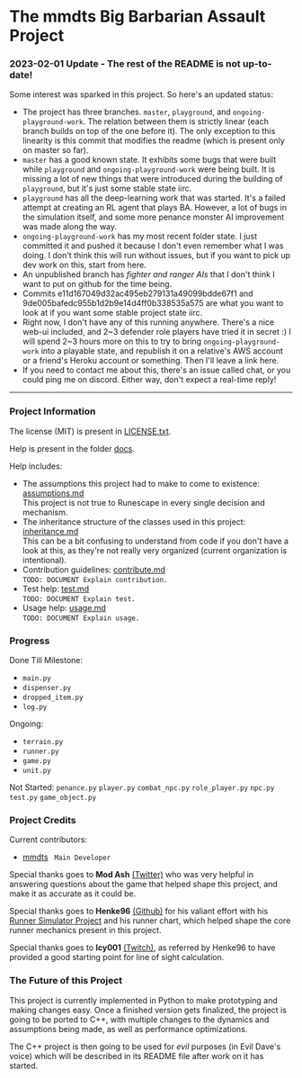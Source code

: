 # The mmdts Big Barbarian Assault Project

### 2023-02-01 Update - The rest of the README is not up-to-date!

Some interest was sparked in this project. So here's an updated status:

* The project has three branches. `master`, `playground`, and `ongoing-playground-work`. The relation between them is strictly linear (each branch builds on top of the one before it). The only exception to this linearity is this commit that modifies the readme (which is present only on master so far).
* `master` has a good known state. It exhibits some bugs that were built while `playground` and `ongoing-playground-work` were being built. It is missing a lot of new things that were introduced during the building of `playground`, but it's just some stable state iirc.
* `playground` has all the deep-learning work that was started. It's a failed attempt at creating an RL agent that plays BA. However, a lot of bugs in the simulation itself, and some more penance monster AI improvement was made along the way.
* `ongoing-playground-work` has my most recent folder state. I just committed it and pushed it because I don't even remember what I was doing. I don't think this will run without issues, but if you want to pick up dev work on this, start from here.
* An unpublished branch has _fighter and ranger AIs_ that I don't think I want to put on github for the time being.
* Commits e11d167049d32ac495eb279131a49099bdde67f1 and 9de005bafedc955b1d2b9e14d4ff0b338535a575 are what you want to look at if you want some stable project state iirc.
* Right now, I don't have any of this running anywhere. There's a nice web-ui included, and 2~3 defender role players have tried it in secret :) I will spend 2~3 hours more on this to try to bring `ongoing-playground-work` into a playable state, and republish it on a relative's AWS account or a friend's Heroku account or something. Then I'll leave a link here.
* If you need to contact me about this, there's an issue called chat, or you could ping me on discord. Either way, don't expect a real-time reply!

---

### Project Information

The license (MIT) is present in [LICENSE.txt](./LICENSE.txt).

Help is present in the folder [docs](./docs).

Help includes:
* The assumptions this project had to make to come to existence: [assumptions.md](./docs/assumptions.md)<br>
  This project is not true to Runescape in every single decision and mechanism.
* The inheritance structure of the classes used in this project: [inheritance.md](./docs/inheritance.md)<br>
  This can be a bit confusing to understand from code if you don't have a look at this, as they're not really
  very organized (current organization is intentional).
* Contribution guidelines: [contribute.md](./docs/contribute.md)<br>
  `TODO: DOCUMENT Explain contribution.`
* Test help: [test.md](./docs/test.md)<br>
  `TODO: DOCUMENT Explain test.`
* Usage help: [usage.md](./docs/usage.md)<br>
  `TODO: DOCUMENT Explain usage.`

### Progress
Done Till Milestone:
* `main.py`
* `dispenser.py`
* `dropped_item.py`
* `log.py`

Ongoing:
* `terrain.py`
* `runner.py`
* `game.py`
* `unit.py`

Not Started:
`penance.py`
`player.py`
`combat_npc.py`
`role_player.py`
`npc.py`
`test.py`
`game_object.py`

### Project Credits

Current contributors:
* [mmdts](https://github.com/mmdts) ` Main Developer`

Special thanks goes to **Mod Ash** [(Twitter)](https://twitter.com/JagexAsh) who was very helpful in answering
questions about the game that helped shape this project, and make it as accurate as it could be.

Special thanks goes to **Henke96** [(Github)](https://github.com/henke96)  for his valiant effort with his 
[Runner Simulator Project](https://github.com/henke96/BaSim) and his runner chart, which helped shape the
core runner mechanics present in this project.

Special thanks goes to **Icy001** [(Twitch)](https://www.twitch.tv/icy001), as referred by Henke96 to have provided
a good starting point for line of sight calculation.

### The Future of this Project

This project is currently implemented in Python to make prototyping and making changes easy.
Once a finished version gets finalized, the project is going to be ported to C++, with multiple
changes to the dynamics and assumptions being made, as well as performance optimizations.

The C++ project is then going to be used for *evil* purposes (in Evil Dave's voice) which will be
described in its README file after work on it has started.
